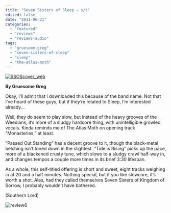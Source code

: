 ```yaml
---
title: "Seven Sisters of Sleep – s/t"
edited: false
date: "2011-06-21"
categories:
  - "featured"
  - "reviews"
  - "reviews-audio"
tags:
  - "gruesome-greg"
  - "seven-sisters-of-sleep"
  - "sleep"
  - "the-atlas-moth"
---
```


[![](http://www.hellbound.ca/wp-content/uploads/2011/06/SSOScover_web-595x590.jpg "SSOScover_web")](http://www.hellbound.ca/wp-content/uploads/2011/06/SSOScover_web.jpg)

**By Gruesome Greg**

Okay, I’ll admit that I downloaded this because of the band name. Not that I’ve heard of these guys, but if they’re related to Sleep, I’m interested already...

Well, they do seem to play slow, but instead of the heavy grooves of the Weedians, it’s more of a sludgy hardcore thing, with unintelligible growled vocals. Kinda reminds me of The Atlas Moth on opening track “Monasteries,” at least.

“Passed Out Standing” has a decent groove to it, though the black-metal belching isn’t toned down in the slightest. “Tide is Rising” picks up the pace, more of a blackened crusty tune, which slows to a sludgy crawl half-way in, and changes tempos a couple more times in its brief 3:30 lifespan.

As a whole, this self-titled offering is short and sweet, eight tracks weighing in at 20 and a half minutes. Nothing special, but if you like slowcore, it’s worth a shot. Alas, had they called themselves Seven Sisters of Kingdom of Sorrow, I probably wouldn’t have bothered.

(Southern Lord)

![](http://www.hellbound.ca/wp-content/uploads/2009/08/review6.png "review6")
